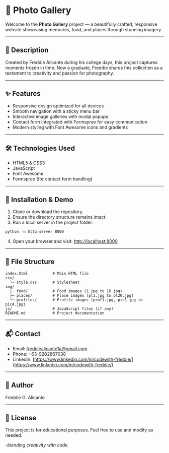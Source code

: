 # 📸 Photo Gallery

Welcome to the **Photo Gallery** project — a beautifully crafted, responsive website showcasing memories, food, and places through stunning imagery.

---

## 🌟 Description

Created by Freddie Alicante during his college days, this project captures moments frozen in time. Now a graduate, Freddie shares this collection as a testament to creativity and passion for photography.

---

## ✨ Features

- Responsive design optimized for all devices
- Smooth navigation with a sticky menu bar
- Interactive image galleries with modal popups
- Contact form integrated with Formspree for easy communication
- Modern styling with Font Awesome icons and gradients

---

## 🛠 Technologies Used

- HTML5 & CSS3
- JavaScript
- Font Awesome
- Formspree (for contact form handling)

---

## 🚀 Installation & Demo

1. Clone or download the repository.
2. Ensure the directory structure remains intact.
3. Run a local server in the project folder:

```bash
python -m http.server 8000
```

4. Open your browser and visit: [http://localhost:8000](http://localhost:8000)

---

## 📁 File Structure

```
index.html           # Main HTML file
css/
  └─ style.css       # Stylesheet
img/
  ├─ food/           # Food images (1.jpg to 16.jpg)
  ├─ places/         # Place images (pl1.jpg to pl20.jpg)
  └─ profiles/       # Profile images (prof1.jpg, pic1.jpg to pic4.jpg)
js/                  # JavaScript files (if any)
README.md            # Project documentation
```

---

## 📬 Contact

- Email: [freddiealicante1a@gmail.com](mailto:freddiealicante1a@gmail.com)
- Phone: +63-9202867038
- LinkedIn: [https://www.linkedin.com/in/codewith-freddie/](https://www.linkedin.com/in/codewith-freddie/)

---

## 👤 Author

Freddie G. Alicante

---

## 📄 License

This project is for educational purposes. Feel free to use and modify as needed.

-*blending creativity with code.*
